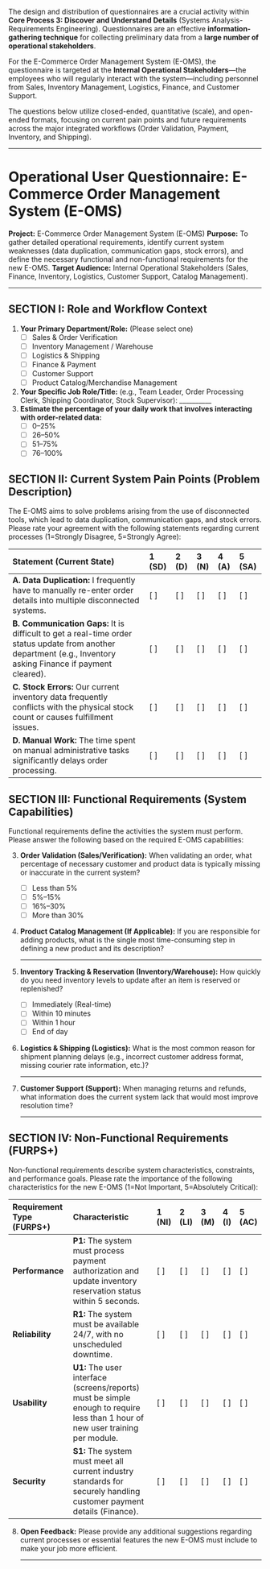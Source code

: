 The design and distribution of questionnaires are a crucial activity within **Core Process 3: Discover and Understand Details** (Systems Analysis-Requirements Engineering). Questionnaires are an effective **information-gathering technique** for collecting preliminary data from a **large number of operational stakeholders**.

For the E-Commerce Order Management System (E-OMS), the questionnaire is targeted at the **Internal Operational Stakeholders**—the employees who will regularly interact with the system—including personnel from Sales, Inventory Management, Logistics, Finance, and Customer Support.

The questions below utilize closed-ended, quantitative (scale), and open-ended formats, focusing on current pain points and future requirements across the major integrated workflows (Order Validation, Payment, Inventory, and Shipping).

---

# Operational User Questionnaire: E-Commerce Order Management System (E-OMS)

**Project:** E-Commerce Order Management System (E-OMS) **Purpose:** To gather detailed operational requirements, identify current system weaknesses (data duplication, communication gaps, stock errors), and define the necessary functional and non-functional requirements for the new E-OMS. **Target Audience:** Internal Operational Stakeholders (Sales, Finance, Inventory, Logistics, Customer Support, Catalog Management).

---

## SECTION I: Role and Workflow Context

1. **Your Primary Department/Role:** (Please select one)
    - [ ] Sales & Order Verification
    - [ ] Inventory Management / Warehouse
    - [ ] Logistics & Shipping
    - [ ] Finance & Payment
    - [ ] Customer Support
    - [ ] Product Catalog/Merchandise Management
2. **Your Specific Job Role/Title:** (e.g., Team Leader, Order Processing Clerk, Shipping Coordinator, Stock Supervisor): __________
3. **Estimate the percentage of your daily work that involves interacting with order-related data:**
    - [ ] 0–25%
    - [ ] 26–50%
    - [ ] 51–75%
    - [ ] 76–100%

## SECTION II: Current System Pain Points (Problem Description)

The E-OMS aims to solve problems arising from the use of disconnected tools, which lead to data duplication, communication gaps, and stock errors. Please rate your agreement with the following statements regarding current processes (1=Strongly Disagree, 5=Strongly Agree):

| Statement (Current State)                                                                                                                                      | 1 (SD) | 2 (D) | 3 (N) | 4 (A) | 5 (SA) |
| :------------------------------------------------------------------------------------------------------------------------------------------------------------- | :----- | :---- | :---- | :---- | :----- |
| **A. Data Duplication:** I frequently have to manually re-enter order details into multiple disconnected systems.                                              | [ ]    | [ ]   | [ ]   | [ ]   | [ ]    |
| **B. Communication Gaps:** It is difficult to get a real-time order status update from another department (e.g., Inventory asking Finance if payment cleared). | [ ]    | [ ]   | [ ]   | [ ]   | [ ]    |
| **C. Stock Errors:** Our current inventory data frequently conflicts with the physical stock count or causes fulfillment issues.                               | [ ]    | [ ]   | [ ]   | [ ]   | [ ]    |
| **D. Manual Work:** The time spent on manual administrative tasks significantly delays order processing.                                                       | [ ]    | [ ]   | [ ]   | [ ]   | [ ]    |

## SECTION III: Functional Requirements (System Capabilities)

Functional requirements define the activities the system must perform. Please answer the following based on the required E-OMS capabilities:

3. **Order Validation (Sales/Verification):** When validating an order, what percentage of necessary customer and product data is typically missing or inaccurate in the current system?
    - [ ] Less than 5%
    - [ ] 5%–15%
    - [ ] 16%–30%
    - [ ] More than 30%
4. **Product Catalog Management (If Applicable):** If you are responsible for adding products, what is the single most time-consuming step in defining a new product and its description?
    - ---
        
5. **Inventory Tracking & Reservation (Inventory/Warehouse):** How quickly do you need inventory levels to update after an item is reserved or replenished?
    - [ ] Immediately (Real-time)
    - [ ] Within 10 minutes
    - [ ] Within 1 hour
    - [ ] End of day
6. **Logistics & Shipping (Logistics):** What is the most common reason for shipment planning delays (e.g., incorrect customer address format, missing courier rate information, etc.)?
    - ---
        
7. **Customer Support (Support):** When managing returns and refunds, what information does the current system lack that would most improve resolution time?
    - ---
        

## SECTION IV: Non-Functional Requirements (FURPS+)

Non-functional requirements describe system characteristics, constraints, and performance goals. Please rate the importance of the following characteristics for the new E-OMS (1=Not Important, 5=Absolutely Critical):

|Requirement Type (FURPS+)|Characteristic|1 (NI)|2 (LI)|3 (M)|4 (I)|5 (AC)|
|:--|:--|:--|:--|:--|:--|:--|
|**Performance**|**P1:** The system must process payment authorization and update inventory reservation status within 5 seconds.|[ ]|[ ]|[ ]|[ ]|[ ]|
|**Reliability**|**R1:** The system must be available 24/7, with no unscheduled downtime.|[ ]|[ ]|[ ]|[ ]|[ ]|
|**Usability**|**U1:** The user interface (screens/reports) must be simple enough to require less than 1 hour of new user training per module.|[ ]|[ ]|[ ]|[ ]|[ ]|
|**Security**|**S1:** The system must meet all current industry standards for securely handling customer payment details (Finance).|[ ]|[ ]|[ ]|[ ]|[ ]|

8. **Open Feedback:** Please provide any additional suggestions regarding current processes or essential features the new E-OMS must include to make your job more efficient.
    - ---